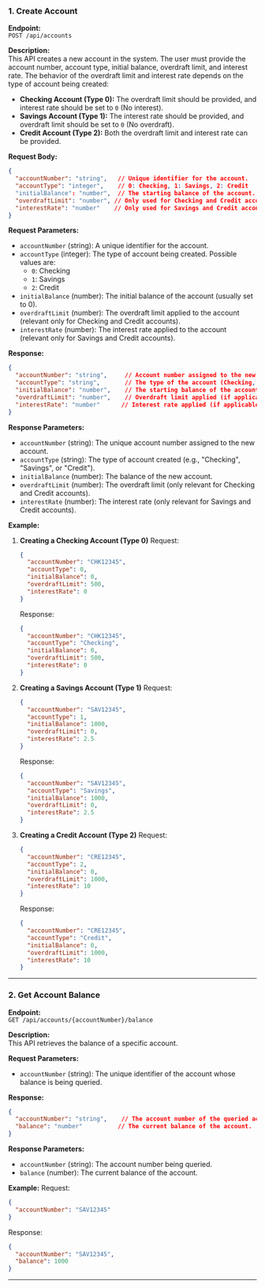 ### **1. Create Account**

**Endpoint:**  
`POST /api/accounts`

**Description:**  
This API creates a new account in the system. The user must provide the account number, account type, initial balance, overdraft limit, and interest rate. The behavior of the overdraft limit and interest rate depends on the type of account being created:
- **Checking Account (Type 0):** The overdraft limit should be provided, and interest rate should be set to `0` (No interest).
- **Savings Account (Type 1):** The interest rate should be provided, and overdraft limit should be set to `0` (No overdraft).
- **Credit Account (Type 2):** Both the overdraft limit and interest rate can be provided.

**Request Body:**
```json
{
  "accountNumber": "string",   // Unique identifier for the account.
  "accountType": "integer",    // 0: Checking, 1: Savings, 2: Credit
  "initialBalance": "number",  // The starting balance of the account.
  "overdraftLimit": "number", // Only used for Checking and Credit accounts. Set to 0 for Savings.
  "interestRate": "number"    // Only used for Savings and Credit accounts. Set to 0 for Checking.
}
```

**Request Parameters:**
- `accountNumber` (string): A unique identifier for the account.
- `accountType` (integer): The type of account being created. Possible values are:
  - `0`: Checking
  - `1`: Savings
  - `2`: Credit
- `initialBalance` (number): The initial balance of the account (usually set to 0).
- `overdraftLimit` (number): The overdraft limit applied to the account (relevant only for Checking and Credit accounts).
- `interestRate` (number): The interest rate applied to the account (relevant only for Savings and Credit accounts).

**Response:**
```json
{
  "accountNumber": "string",     // Account number assigned to the new account.
  "accountType": "string",       // The type of the account (Checking, Savings, Credit).
  "initialBalance": "number",    // The starting balance of the account.
  "overdraftLimit": "number",    // Overdraft limit applied (if applicable).
  "interestRate": "number"      // Interest rate applied (if applicable).
}
```

**Response Parameters:**
- `accountNumber` (string): The unique account number assigned to the new account.
- `accountType` (string): The type of account created (e.g., "Checking", "Savings", or "Credit").
- `initialBalance` (number): The balance of the new account.
- `overdraftLimit` (number): The overdraft limit (only relevant for Checking and Credit accounts).
- `interestRate` (number): The interest rate (only relevant for Savings and Credit accounts).

**Example:**
1. **Creating a Checking Account (Type 0)**
   Request:
   ```json
   {
     "accountNumber": "CHK12345",
     "accountType": 0,
     "initialBalance": 0,
     "overdraftLimit": 500,
     "interestRate": 0
   }
   ```
   Response:
   ```json
   {
     "accountNumber": "CHK12345",
     "accountType": "Checking",
     "initialBalance": 0,
     "overdraftLimit": 500,
     "interestRate": 0
   }
   ```

2. **Creating a Savings Account (Type 1)**
   Request:
   ```json
   {
     "accountNumber": "SAV12345",
     "accountType": 1,
     "initialBalance": 1000,
     "overdraftLimit": 0,
     "interestRate": 2.5
   }
   ```
   Response:
   ```json
   {
     "accountNumber": "SAV12345",
     "accountType": "Savings",
     "initialBalance": 1000,
     "overdraftLimit": 0,
     "interestRate": 2.5
   }
   ```

3. **Creating a Credit Account (Type 2)**
   Request:
   ```json
   {
     "accountNumber": "CRE12345",
     "accountType": 2,
     "initialBalance": 0,
     "overdraftLimit": 1000,
     "interestRate": 10
   }
   ```
   Response:
   ```json
   {
     "accountNumber": "CRE12345",
     "accountType": "Credit",
     "initialBalance": 0,
     "overdraftLimit": 1000,
     "interestRate": 10
   }
   ```

---

### **2. Get Account Balance**

**Endpoint:**  
`GET /api/accounts/{accountNumber}/balance`

**Description:**  
This API retrieves the balance of a specific account.

**Request Parameters:**
- `accountNumber` (string): The unique identifier of the account whose balance is being queried.

**Response:**
```json
{
  "accountNumber": "string",    // The account number of the queried account.
  "balance": "number"          // The current balance of the account.
}
```

**Response Parameters:**
- `accountNumber` (string): The account number being queried.
- `balance` (number): The current balance of the account.

**Example:**
Request:
```json
{
  "accountNumber": "SAV12345"
}
```
Response:
```json
{
  "accountNumber": "SAV12345",
  "balance": 1000
}
```

---